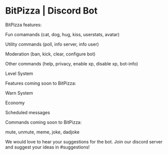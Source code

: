 # BitPizza | Discord Bot

BitPizza features:

Fun comamands (cat, dog, hug, kiss, userstats, avatar)

Utility commands (poll, info server, info user)

Moderation (ban, kick, clear, configure bot)

Other commands (help, privacy, enable xp, disable xp, bot-info)

Level System

Features coming soon to BitPizza:

Warn System

Economy

Scheduled messages

Commands coming soon to BitPizza:

mute, unmute, meme, joke, dadjoke

We would love to hear your suggestions for the bot. Join our discord server and suggest your ideas in #suggestions!
